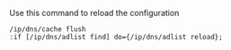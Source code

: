 
Use this command to reload the configuration
```
/ip/dns/cache flush
:if [/ip/dns/adlist find] do={/ip/dns/adlist reload};
```

